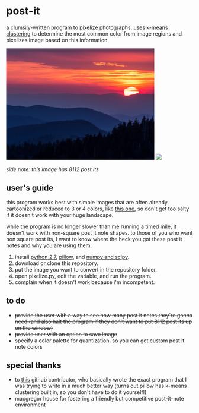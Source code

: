 # post-it
a clumsily-written program to pixelize photographs. uses [k-means clustering](https://en.wikipedia.org/wiki/K-means_clustering) to determine the most common color from image regions and pixelizes image based on this information.


<img src="sunset.jpg?raw=true" width="400">  <img src="sunset-pixelized.jpg?raw=true" width="400">

*side note: this image has 8112 post its* 

## user's guide
this program works best with simple images that are often already cartoonized or reduced to 3 or 4 colors, like [this one](https://upload.wikimedia.org/wikipedia/en/5/55/Barack_Obama_Hope_poster.jpg), so don't get too salty if it doesn't work with your huge landscape.

while the program is no longer slower than me running a timed mile, it doesn't work with non-square post it note shapes. to those of you who want non square post its, I want to know where the heck you got these post it notes and why you are using them. 
1. install [python 2.7](https://www.python.org/download/releases/2.7/), [pillow](http://pillow.readthedocs.io/en/latest/installation.html), and [numpy and scipy](https://datahub.packtpub.com/tutorials/installing-numpy-scipy-matplotlib-ipython/).
2. download or clone this repository.
3. put the image you want to convert in the repository folder.
4. open pixelize.py, edit the  variable, and run the program.
5. complain when it doesn't work because i'm incompetent.

## to do
* ~~provide the user with a way to see how many post it notes they're gonna need (and also halt the program if they don't want to put 8112 post its up on the window)~~
* ~~provide user with an option to save image~~
* specify a color palette for quantization, so you can get custom post it note colors

## special thanks
* to [this](https://gist.github.com/danyshaanan/6754465) github contributor, who basically wrote the exact program that I was trying to write in a much better way (turns out pillow has k-means clustering built in, so you don't have to do it yourself!)
* macgregor house for fostering a friendly but competitive post-it-note environment
